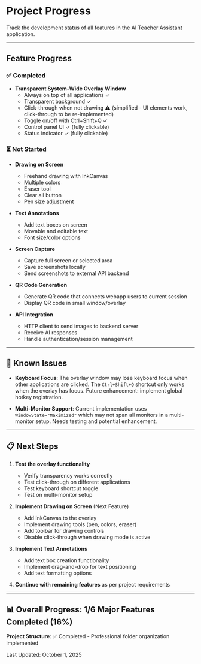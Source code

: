 # Project Progress

Track the development status of all features in the AI Teacher Assistant application.

---

## Feature Progress

### ✅ Completed

- **Transparent System-Wide Overlay Window**
  - Always on top of all applications ✓
  - Transparent background ✓
  - Click-through when not drawing ⚠️ (simplified - UI elements work, click-through to be re-implemented)
  - Toggle on/off with Ctrl+Shift+Q ✓
  - Control panel UI ✓ (fully clickable)
  - Status indicator ✓ (fully clickable)

### ⏳ Not Started

- **Drawing on Screen**

  - Freehand drawing with InkCanvas
  - Multiple colors
  - Eraser tool
  - Clear all button
  - Pen size adjustment

- **Text Annotations**

  - Add text boxes on screen
  - Movable and editable text
  - Font size/color options

- **Screen Capture**

  - Capture full screen or selected area
  - Save screenshots locally
  - Send screenshots to external API backend

- **QR Code Generation**

  - Generate QR code that connects webapp users to current session
  - Display QR code in small window/overlay

- **API Integration**
  - HTTP client to send images to backend server
  - Receive AI responses
  - Handle authentication/session management

---

## 🐛 Known Issues

- **Keyboard Focus**: The overlay window may lose keyboard focus when other applications are clicked. The `Ctrl+Shift+Q` shortcut only works when the overlay has focus. Future enhancement: implement global hotkey registration.

- **Multi-Monitor Support**: Current implementation uses `WindowState="Maximized"` which may not span all monitors in a multi-monitor setup. Needs testing and potential enhancement.

---

## 📋 Next Steps

1. **Test the overlay functionality**

   - Verify transparency works correctly
   - Test click-through on different applications
   - Test keyboard shortcut toggle
   - Test on multi-monitor setup

2. **Implement Drawing on Screen** (Next Feature)

   - Add InkCanvas to the overlay
   - Implement drawing tools (pen, colors, eraser)
   - Add toolbar for drawing controls
   - Disable click-through when drawing mode is active

3. **Implement Text Annotations**

   - Add text box creation functionality
   - Implement drag-and-drop for text positioning
   - Add text formatting options

4. **Continue with remaining features** as per project requirements

---

## 📊 Overall Progress: 1/6 Major Features Completed (16%)

**Project Structure**: ✅ Completed - Professional folder organization implemented

Last Updated: October 1, 2025
